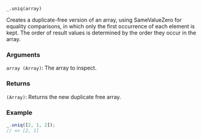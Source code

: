 ```
_.uniq(array)
```

Creates a duplicate-free version of an array, using SameValueZero for equality comparisons, in which only the first occurrence of each element is kept. The order of result values is determined by the order they occur in the array.

### Arguments

`array (Array)`: The array to inspect.

### Returns

`(Array)`: Returns the new duplicate free array.

### Example

```javascript
_.uniq([2, 1, 2]);
// => [2, 1]
```
